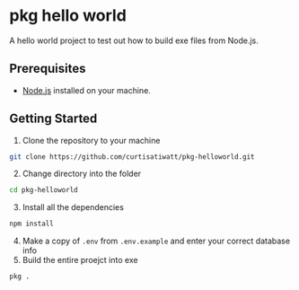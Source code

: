 # pkg hello world
A hello world project to test out how to build exe files from Node.js.
## Prerequisites

- [Node.js](https://nodejs.org/) installed on your machine.

## Getting Started
1. Clone the repository to your machine
```bash
git clone https://github.com/curtisatiwatt/pkg-helloworld.git
```
2. Change directory into the folder
```bash
cd pkg-helloworld
```
3. Install all the dependencies
```bash
npm install
```
4. Make a copy of `.env` from `.env.example` and enter your correct database info
5. Build the entire proejct into exe
```bash
pkg .
```
